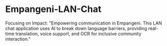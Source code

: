 # Empangeni-LAN-Chat
Focusing on Impact:  "Empowering communication in Empangeni. This LAN chat application uses AI to break down language barriers, providing real-time translation, voice support, and OCR for inclusive community interaction."
